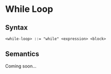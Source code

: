 # While Loop

## Syntax

```
<while-loop> ::= "while" <expression> <block>
```

## Semantics

Coming soon...
